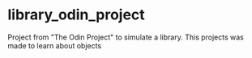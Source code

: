 # library_odin_project

Project from "The Odin Project" to simulate a library. This projects was made to learn about objects
